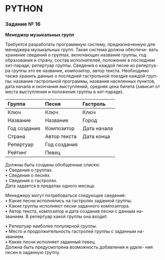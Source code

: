 # PYTHON

### **Задание № 16**

**Менеджер музыкальных групп**

Требуется разработать программную систему, предназначенную для менеджера музыкальных групп. Такая система должна обеспечи- вать хранение сведений о группах, включающих название группы, год образования и страну, состав исполнителей, положение в последнем хит-параде; репертуар группы. Сведения о каждой песне из репертуа- ра группы это ее название, композитор, автор текста. Необходимо также хранить данные о последней гастрольной поездке каждой груп- пы: название гастрольной программы, названия населенных пунктов, дата начала и окончания выступлений, средняя цена билета (зависит от места выступления и положения группы в хит-параде).

| Группа       | Песня        | Гастроль    |
| :----------- | :----------- | :---------- |
| Ключ         | Ключ         | Ключ        |
| Название     | Название     | Город       |
| Год создания | Композитор   | Дата начала |
| Страна       | Автор текста | Дата конца  |
| Репертуар    | Год создания |             |
| Рейтинг      | Певец        |             |

Должны быть созданы обобщенные списки:  
• Сведения о группах.  
• Сведения о песнях.  
• Сведения о гастролях.  
Дата задается в пределах одного месяца.

Менеджеру могут потребоваться следующие сведения:  
• Какие песни исполнялись на гастролях заданной группы.  
• Какие группы исполняют песни заданного композитора.  
• Автор текста, композитор и дата создания песни с данным на- званием. В репертуар какой группы она входит.

• Репертуар наиболее популярной группы.  
• Место и продолжительность гастролей группы с заданным на- званием.  
• Какие песни исполняет заданный певец.  
Должна быть предусмотрена возможность добавления и удале- ния песен в заданную группу.
